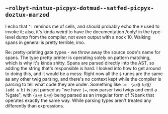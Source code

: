 ## `~rolbyt-mintux-picpyx-dotmud--satfed-picpyx-doztux-marzod`
I echo that `^:` reminds me of cells, and should probably echo the `#` used to invoke it; also, it's kinda weird to have the documentation /only/ in the type-level dump from the compiler, not even output with a nock 10. Walking spans in general is pretty terrible, imo.

Re: pretty-printing gate types - we throw away the source code's name for spans. The type pretty printer is operating solely on pattern matching, which is why it's kinda shitty. Spans are parsed directly into the AST, so adding the string that's responsible is hard. I looked into how to get around to doing this, and it would be a mess: Right now all the `$` runes are the same as any other twig parsing, and there's no context kept while the compiler is parsing to tell what code they are under. Something like `|=  {a/@ b/@}  (add a b)` is just parsed as "we have `|=`, now parser two twigs and emit a %gate", with `{a/@ b/@}` being parsed as an irregular form of %bank that operates exactly the same way. While parsing types aren't treated any differently than expressions.